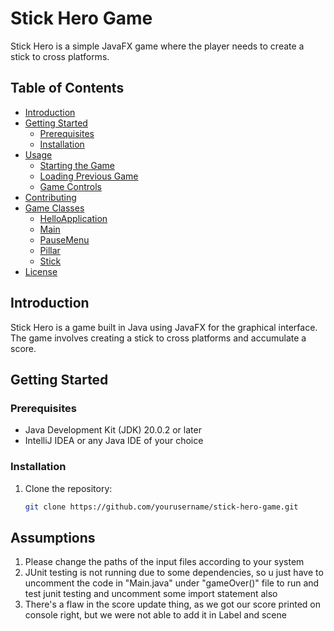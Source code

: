 # Stick Hero Game

Stick Hero is a simple JavaFX game where the player needs to create a stick to cross platforms.

## Table of Contents
- [Introduction](#introduction)
- [Getting Started](#getting-started)
  - [Prerequisites](#prerequisites)
  - [Installation](#installation)
- [Usage](#usage)
  - [Starting the Game](#starting-the-game)
  - [Loading Previous Game](#loading-previous-game)
  - [Game Controls](#game-controls)
- [Contributing](#contributing)
- [Game Classes](#game-classes)
  - [HelloApplication](#helloapplication)
  - [Main](#main)
  - [PauseMenu](#pausemenu)
  - [Pillar](#pillar)
  - [Stick](#stick)
- [License](#license)

## Introduction

Stick Hero is a game built in Java using JavaFX for the graphical interface. The game involves creating a stick to cross platforms and accumulate a score.

## Getting Started

### Prerequisites

- Java Development Kit (JDK) 20.0.2 or later
- IntelliJ IDEA or any Java IDE of your choice

### Installation

1. Clone the repository:

   ```bash
   git clone https://github.com/yourusername/stick-hero-game.git

## Assumptions

1. Please change the paths of the input files according to your system
2. JUnit testing is not running due to some dependencies, so u just have to uncomment the code in "Main.java" under "gameOver()" file to run and test junit testing and uncomment some import statement also
3. There's a flaw in the score update thing, as we got our score printed on console right, but we were not able to add it in Label and scene
